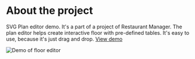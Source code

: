 # About the project
SVG Plan editor demo. It's a part of a project of Restaurant Manager. The plan editor helps create interactive floor with pre-defined tables. It's easy to use, because it's just drag and drop.
[View demo](https://plan-editor.pages.dev)

<img src="/projects/plan-editor/page.png" alt="Demo of floor editor" />
